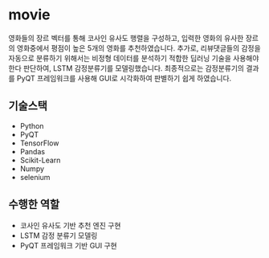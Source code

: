 # movie

영화들의 장르 벡터를 통해 코사인 유사도 행렬을 구성하고, 입력한 영화의 유사한 장르의 영화중에서 평점이 높은 5개의 영화를 추천하였습니다. 
추가로, 리뷰댓글들의 감정을 자동으로 분류하기 위해서는 비정형 데이터를 분석하기 적합한 딥러닝 기술을 사용해야 한다 판단하여, LSTM 감정분류기를 모델링했습니다. 
최종적으로는 감정분류기의 결과를 PyQT 프레임워크를 사용해 GUI로 시각화하여 판별하기 쉽게 하였습니다.

## 기술스택

- Python
- PyQT
- TensorFlow
- Pandas
- Scikit-Learn
- Numpy
- selenium

## 수행한 역할

- 코사인 유사도 기반 추천 엔진 구현
- LSTM 감정 분류기 모델링
- PyQT 프레임워크 기반 GUI 구현
